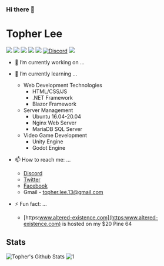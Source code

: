 ### Hi there 👋
# Topher Lee

[![](https://img.shields.io/website?color=0ab9e6&style=flat-square&up_message=altered-existence.com&url=https%3A%2F%2Faltered-existence.com)](https://altered-existence.com)
[![](https://vistr.dev/badge?repo=TopherLee513.TopherLee513&corners=square)](https://github.com/TopherLee513/vistr.dev)
[![](https://img.shields.io/badge/-@TopherLee513-%23181717?style=flat-square&logo=github)](https://github.com/TopherLee513)
[![](https://img.shields.io/badge/-@TopherLee513-%231DA1F2?style=flat-square&logo=twitter&logoColor=ffffff)](https://twitter.com/TopherLee513)
[![](https://img.shields.io/badge/-@altered-existence-%23181717?style=flat-square&logo=github)](https://github.com/altered-existence)
[![Discord](https://img.shields.io/discord/356807608256036866.svg?color=7289da&label=Alt-X&logo=discord&style=flat-square)](https://discord.gg/356807608256036866)
[![](https://img.shields.io/badge/-Christopher%20Lee-blue?style=flat-square&logo=Linkedin&logoColor=white&link=https://www.linkedin.com/in/christopher-lee-a423113b/)](https://www.linkedin.com/in/christopher-lee-a423113b/)
<!--
[![Discord](https://img.shields.io/discord/356807608256036866.svg?label=&logo=discord&logoColor=ffffff&color=7389D8&labelColor=6A7EC2)](https://discord.com/channels/356807608256036866)
-->
- 🔭 I’m currently working on ...
- 🌱 I’m currently learning ...
  - Web Development Technologies
    - HTML/CSS/JS
    - .NET Framework
    - Blazor Framework
  - Server Management
    - Ubuntu 16.04-20.04
    - Nginx Web Server
    - MariaDB SQL Server
  - Video Game Development
    - Unity Engine
    - Godot Engine

- 📫 How to reach me: ...
  - [Discord]()
  - [Twitter](https://twitter.com/TopherLee513)
  - [Facebook](https://www.facebook.com/topher.lee.13)
  - Gmail - [topher.lee.13@gmail.com](topher.lee.13@gmail.com)

- ⚡ Fun fact: ...
  - [https:www.altered-existence.com](https:www.altered-existence.com) is hosted on my $20 Pine 64

## Stats

![Topher's Github Stats](https://github-readme-stats.vercel.app/api?username=TopherLee513&show_icons=true&theme=dracula)
![1](https://github-readme-stats.vercel.app/api/top-langs/?username=TopherLee513&theme=blue-green)
<!--
**TopherLee513/TopherLee513** is a ✨ _special_ ✨ repository because its `README.md` (this file) appears on your GitHub profile.

Here are some ideas to get you started:


- 👯 I’m looking to collaborate on ...
- 🤔 I’m looking for help with ...
- 💬 Ask me about ...
- 😄 Pronouns: ...

-->
